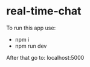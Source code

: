 # real-time-chat

To run this app use:
  
   - npm i
   - npm run dev

After that go to: localhost:5000
